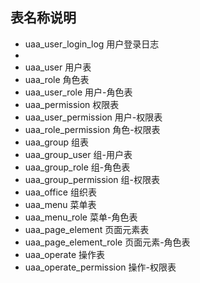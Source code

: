 ## 表名称说明

* uaa_user_login_log 用户登录日志
*
* uaa_user 用户表
* uaa_role 角色表
* uaa_user_role 用户-角色表
* uaa_permission 权限表
* uaa_user_permission 用户-权限表
* uaa_role_permission 角色-权限表
* uaa_group 组表
* uaa_group_user 组-用户表
* uaa_group_role 组-角色表
* uaa_group_permission 组-权限表
* uaa_office 组织表
* uaa_menu 菜单表
* uaa_menu_role 菜单-角色表
* uaa_page_element 页面元素表
* uaa_page_element_role 页面元素-角色表
* uaa_operate 操作表
* uaa_operate_permission 操作-权限表